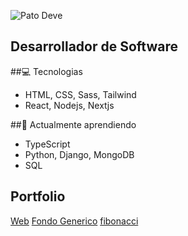 ![Pato Deve](https://www.perfilgithugpato-nmgucgffg-pato-devs-projects.vercel.app/fibonacci2.gif)
## Desarrollador de Software

##💻 Tecnologias
- HTML, CSS, Sass, Tailwind
- React, Nodejs, Nextjs


##🌱 Actualmente aprendiendo
- TypeScript
- Python, Django, MongoDB
- SQL

## Portfolio
[Web](https://patofolio.vercel.app)
[](https://patofolio.vercel.app/itbank.png)
[Fondo Generico](https://www.perfilgithugpato-nmgucgffg-pato-devs-projects.vercel.app/fondogenerico.jpg)
[fibonacci](https://i.imgur.com/F2g1k1K.gif)
